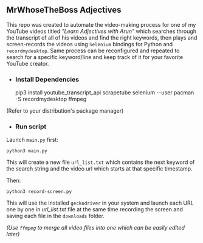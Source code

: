 ﻿## MrWhoseTheBoss Adjectives
This repo was created to automate the video-making process for one of my YouTube videos titled *"Learn Adjectives with Arun"* which searches through the transcript of all of his videos and find the right keywords, then plays and screen-records the videos using ``Selenium`` bindings for Python and ``recordmydesktop``.
Same process can be reconfigured and repeated to search for a specific keyword/line and keep track of it for your favorite YouTube creator.

 - ### Install Dependencies
    pip3 install youtube_transcript_api scrapetube selenium --user
    pacman -S recordmydesktop ffmpeg
	
(Refer to your distribution's package manager)

 - ### Run script
Launch ``main.py`` first:

    python3 main.py
  This will create a new file ``url_list.txt`` which contains the next keyword of the search string and the video url which starts at that specific timestamp.
  
  Then:
  

    python3 record-screen.py

  This will use the installed `geckodriver` in your system and launch each URL one by one in *url_list.txt* file at the same time recording the screen and saving each file in the `downloads` folder.
  
*(Use `ffmpeg` to merge all video files into one which can be easily edited later)*
    

 

